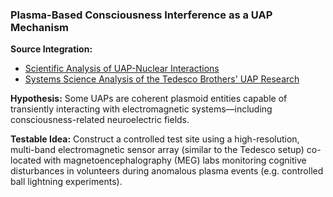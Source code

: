### Plasma-Based Consciousness Interference as a UAP Mechanism

**Source Integration:**
- [Scientific Analysis of UAP-Nuclear Interactions](../_rolodexterRES/Scientific%20Analysis%20of%20UAP-Nuclear%20Interactions_%20L.md)
- [Systems Science Analysis of the Tedesco Brothers' UAP Research](../_rolodexterRES/Systems%20Science%20Analysis%20of%20the%20Tedesco%20Brothers'.md)

**Hypothesis:** Some UAPs are coherent plasmoid entities capable of transiently interacting with electromagnetic systems—including consciousness-related neuroelectric fields.

**Testable Idea:** Construct a controlled test site using a high-resolution, multi-band electromagnetic sensor array (similar to the Tedesco setup) co-located with magnetoencephalography (MEG) labs monitoring cognitive disturbances in volunteers during anomalous plasma events (e.g. controlled ball lightning experiments).
